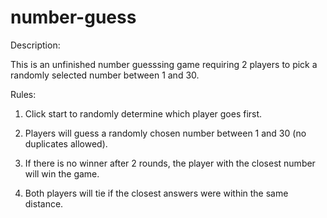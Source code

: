 # number-guess

Description:

This is an unfinished number guesssing game requiring 2 players to pick a randomly selected number between 1 and 30. 


Rules:

1. Click start to randomly determine which player goes first.

2. Players will guess a randomly chosen number between 1 and 30 (no duplicates allowed).

3. If there is no winner after 2 rounds, the player with the closest number will win the game.

4. Both players will tie if the closest answers were within the same distance.
